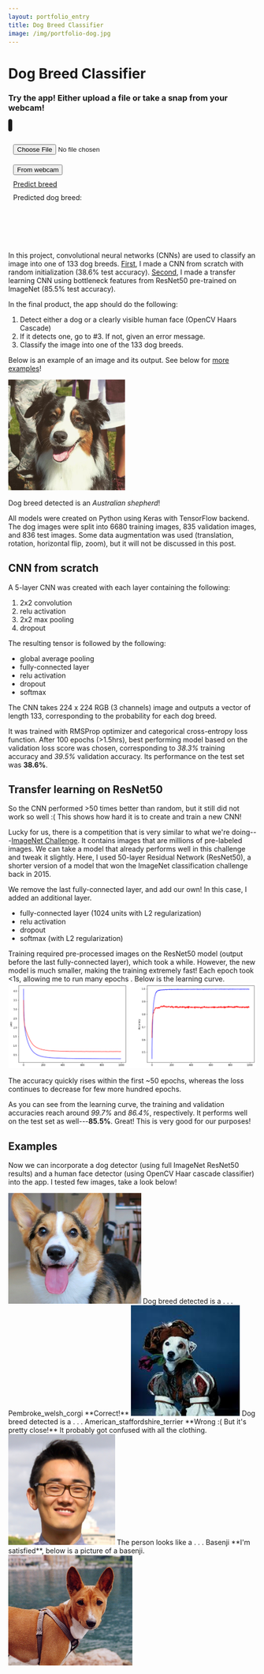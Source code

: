 ```yaml
---
layout: portfolio_entry
title: Dog Breed Classifier
image: /img/portfolio-dog.jpg
---
```


# Dog Breed Classifier

### Try the app! Either upload a file or take a snap from your webcam!
<div class="app center-block row">
    <div class="canvas col-sm-8">
        <canvas class="center-block" id="canvas" width="256" height="256" style="border:4px solid; border-radius: 5px; margin-top: 10px;"></canvas>
    </div>
    <div class="apptext col-sm-4">
        <div>
            <input type="file" value="Pick a file" accept="image/*" id="input_file" style="margin: 10px; margin-top: 30px;" class="btn btn-default" style="display: inline-block;">
        </div>
        <div>
            <video style="display: none; visibility: hidden" id="video"></video>
            <button type="button" class="btn btn-default" id="webcam" style="margin: 10px;">From webcam</button>
        </div>
        <div class="">
            <a href="#" id="submit" class="btn btn-default" style="margin: 10px;"><span style=""> Predict breed </span></a>
        </div>
        <div class="" style="margin: 10px; margin-bottom: 100px;">
            Predicted dog breed: <strong><span id="result"></span></strong>
        </div>
    </div>
</div>

In this project, convolutional neural networks (CNNs) are used to classify an image into one of 133 dog breeds.
[First](#cnn-from-scratch), I made a CNN from scratch with random initialization (38.6% test accuracy).
[Second](#transfer-learning-on-resnet50), I made a transfer learning CNN using bottleneck features from ResNet50 pre-trained on ImageNet (85.5% test accuracy).

In the final product, the app should do the following:
1. Detect either a dog or a clearly visible human face (OpenCV Haars Cascade)
2. If it detects one, go to #3.  If not, given an error message.
3. Classify the image into one of the 133 dog breeds.

Below is an example of an image and its output. See below for [more examples](#examples)!

<img src="/img/dogbreedclassifier/Brownie.jpg" height="224" title="This is an Australian Shepherd we adore named Brownie!">

Dog breed detected is an *Australian shepherd*!

All models were created on Python using Keras with TensorFlow backend.
The dog images were split into 6680 training images, 835 validation images, and 836 test images.
Some data augmentation was used (translation, rotation, horizontal flip, zoom), but it will not be discussed in this post.


## CNN from scratch

A 5-layer CNN was created with each layer containing the following:
1. 2x2 convolution
2. relu activation
3. 2x2 max pooling
4. dropout

The resulting tensor is followed by the following:
- global average pooling
- fully-connected layer
- relu activation
- dropout
- softmax

The CNN takes 224 x 224 RGB (3 channels) image and outputs a vector of length 133, corresponding to the probability for each dog breed.

It was trained with RMSProp optimizer and categorical cross-entropy loss function.
After 100 epochs (>1.5hrs), best performing model based on the validation loss score was chosen, corresponding to *38.3%* training accuracy and *39.5%* validation accuracy.
Its performance on the test set was **38.6%**.


## Transfer learning on ResNet50
So the CNN performed >50 times better than random, but it still did not work so well :(
This shows how hard it is to create and train a new CNN!

Lucky for us, there is a competition that is very similar to what we're doing---[ImageNet Challenge](http://www.image-net.org/). It contains images that are millions of pre-labeled images.
We can take a model that already performs well in this challenge and tweak it slightly.
Here, I used 50-layer Residual Network (ResNet50), a shorter version of a model that won the ImageNet classification challenge back in 2015.

We remove the last fully-connected layer, and add our own!
In this case, I added an additional layer.
- fully-connected layer (1024 units with L2 regularization)
- relu activation
- dropout
- softmax (with L2 regularization)

Training required pre-processed images on the ResNet50 model (output before the last fully-connected layer), which took a while.
However, the new model is much smaller, making the training extremely fast! Each epoch took <1s, allowing me to run many epochs .
Below is the learning curve.
![](/img/dogbreedclassifier/resnet50_learning_curve.png "Learning curve with ResNet50 transfer learning")

The accuracy quickly rises within the first ~50 epochs, whereas the loss continues to decrease for few more hundred epochs.

As you can see from the learning curve, the training and validation accuracies reach around *99.7%* and *86.4%*, respectively.
It performs well on the test set as well---**85.5%**.
Great! This is very good for our purposes!

## Examples
Now we can incorporate a dog detector (using full ImageNet ResNet50 results) and a human face detector (using OpenCV Haar cascade classifier) into the app.
I tested few images, take a look below!

<img src="/img/dogbreedclassifier/Gatsby.jpg" height="224" title="This is another dog we adore named Gatsby! He's a Welsh Pembroke Corgi.">
Dog breed detected is a . . . Pembroke_welsh_corgi
**Correct!**

<img src="/img/dogbreedclassifier/Wishbone.jpg" height="224" title="If you don't know this dog, you're too young! Wishbone! He's a Jack Russel Terrier.">
Dog breed detected is a . . . American_staffordshire_terrier
**Wrong :( But it's pretty close!** It probably got confused with all the clothing.

<img src="/img/dogbreedclassifier/Adrian.jpg" height="224" title="This is me. Not a dog.">
The person looks like a . . . Basenji
**I'm satisfied**, below is a picture of a basenji.
<img src="/img/dogbreedclassifier/Basenji.jpg" height="224" title="This is a Basenji!">

<script type="text/javascript">
    $("#submit").click(function(){
        var canvasObj = document.getElementById("canvas");
        var image = canvasObj.toDataURL();

        $("#result").text("...thinking... (this might take up to 20 seconds)");
        $.ajax({
            type: "POST",
            url: "https://dog-breed-app.herokuapp.com/",
            data: image,
            success: function(data){
                $("#result").text(data);
            },
            error: function(jqxhr, textStatus, error){
                result.text('Oh no! Error occurred :[ Try again in a bit.');
                console.log(jqxhr);
                console.log(textStatus);
                console.log(error);
            }
        });
    });
</script>
<script src="/js/dogbreed/dogbreed.js" charset="utf-8"></script>
<script type="text/javascript">
    window.onload = function(){
        $.get('https://dog-breed-app.herokuapp.com/');
    }
</script>
